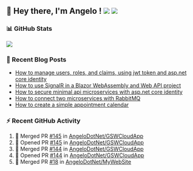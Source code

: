 ## 👋 Hey there, I'm Angelo ! ![](https://img.shields.io/badge/Intel-Core_i5_12th-0071C5?style=for-the-badge&logo=intel&logoColor=white) <a href="https://www.buymeacoffee.com/angelodotnet" target="_blank"><img src="https://img.shields.io/badge/Buy%20Me%20A%20Coffee-FFDD00.svg?style=for-the-badge&logo=Buy-Me-A-Coffee&logoColor=black"></a>

### 📊 GitHub Stats
![](http://github-profile-summary-cards.vercel.app/api/cards/profile-details?username=angelodotnet&theme=darcula)
<!--![](http://github-profile-summary-cards.vercel.app/api/cards/repos-per-language?username=angelodotnet&theme=dracula)
![](http://github-profile-summary-cards.vercel.app/api/cards/most-commit-language?username=angelodotnet&theme=dracula)
![](http://github-profile-summary-cards.vercel.app/api/cards/stats?username=angelodotnet&theme=dracula)
![](http://github-profile-summary-cards.vercel.app/api/cards/productive-time?username=angelodotnet&theme=dracula&utcOffset=8)-->

### 📝 Recent Blog Posts
<!-- BLOG-POST-LIST:START -->
- [How to manage users, roles, and claims, using jwt token and asp.net core identity](https://dev.to/angelodotnet/how-to-manage-roles-permissions-and-more-using-jwt-token-and-aspnet-core-identity-11k0)
- [How to use SignalR in a Blazor WebAssembly and Web API project](https://dev.to/angelodotnet/how-to-use-signalr-in-a-blazor-webassembly-and-web-api-project-27cp)
- [How to secure minimal api microservices with asp.net core identity](https://dev.to/angelodotnet/how-to-secure-minimal-api-microservices-with-aspnet-core-identity-2o68)
- [How to connect two microservices with RabbitMQ](https://dev.to/angelodotnet/example-of-microservice-communication-with-rabbitmq-3b2f)
- [How to create a simple appointment calendar](https://dev.to/angelodotnet/example-to-create-a-appointment-calendar-477n)
<!-- BLOG-POST-LIST:END -->

### ⚡ Recent GitHub Activity

  <!--START_SECTION:activity-->
1. 🎉 Merged PR [#145](https://github.com/AngeloDotNet/GSWCloudApp/pull/145) in [AngeloDotNet/GSWCloudApp](https://github.com/AngeloDotNet/GSWCloudApp)
2. 💪 Opened PR [#145](https://github.com/AngeloDotNet/GSWCloudApp/pull/145) in [AngeloDotNet/GSWCloudApp](https://github.com/AngeloDotNet/GSWCloudApp)
3. 🎉 Merged PR [#144](https://github.com/AngeloDotNet/GSWCloudApp/pull/144) in [AngeloDotNet/GSWCloudApp](https://github.com/AngeloDotNet/GSWCloudApp)
4. 💪 Opened PR [#144](https://github.com/AngeloDotNet/GSWCloudApp/pull/144) in [AngeloDotNet/GSWCloudApp](https://github.com/AngeloDotNet/GSWCloudApp)
5. 🎉 Merged PR [#18](https://github.com/AngeloDotNet/MyWebSite/pull/18) in [AngeloDotNet/MyWebSite](https://github.com/AngeloDotNet/MyWebSite)
<!--END_SECTION:activity-->
